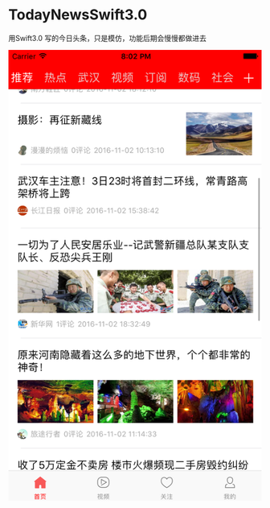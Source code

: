 # TodayNewsSwift3.0
用Swift3.0 写的今日头条，只是模仿，功能后期会慢慢都做进去

![首页](https://github.com/BrisyIOS/TodayNewsSwift3.0/raw/master/home.png)
